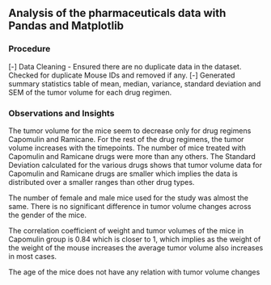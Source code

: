 ## Analysis of the pharmaceuticals data with Pandas and Matplotlib

### Procedure
[-] Data Cleaning - Ensured there are no duplicate data in the dataset. Checked for duplicate Mouse IDs and removed if any.
[-] Generated summary statistics table of mean, median, variance, standard deviation and SEM of the tumor volume for each drug regimen.


### Observations and Insights
The tumor volume for the mice seem to decrease only for drug regimens Capomulin and Ramicane. For the rest of the drug regimens, the tumor volume increases with the timepoints. The number of mice treated with Capomulin and Ramicane drugs were more than any others. The Standard Deviation calculated for the various drugs shows that tumor volume data for Capomulin and Ramicane drugs are smaller which implies the data is distributed over a smaller ranges than other drug types.

The number of female and male mice used for the study was almost the same. There is no significant difference in tumor volume changes across the gender of the mice.

The correlation coefficient of weight and tumor volumes of the mice in Capomulin group is 0.84 which is closer to 1, which implies as the weight of the weight of the mouse increases the average tumor volume also increases in most cases.

The age of the mice does not have any relation with tumor volume changes
